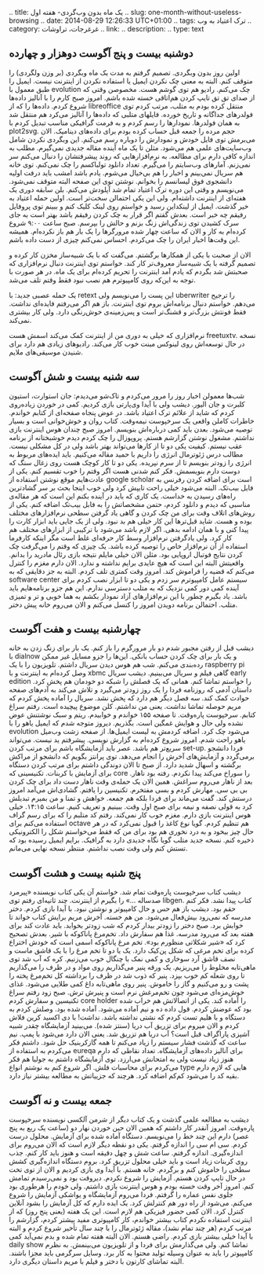 .. title: یک ماه بدون وب‌گردی- هفته اول
.. slug: one-month-without-useless-browsing
.. date: 2014-08-29 12:26:33 UTC+01:00
.. tags: ترک اعتیاد به وب
.. category: غرغرجات، تراوشات
.. link: 
.. description: 
.. type: text
## دوشنبه بیست و پنج آگوست دوهزار و چهارده
اولین روز بدون وبگردی. تصمیم گرفتم به مدت یک ماه وبگردی (بر وزن ولگردی) را متوقف کنم. البته به معنی چک نکردن ایمیل یا استفاده نکردن از اینترنت نیست. ایمیل را طبق معمول با evolution چک می‌کنم. رادیو هم توی گوشم هست. مخصوصن وقتی که از صدای تق تق تایپ کردن هم‌اتاقی خسته شده باشم. امروز صبح کارم را با آنالیز داده‌ها شروع کردم. داده‌ها را که از libreoffice منتقل کرده بودم به متلب، مرتب کردم توی فولدرهای جداگانه و تاریخ خورده. فایلهای متلبی که داده‌ها را آنالیز می‌کرد هم منتقل شد به همان فولدرها. نمودار‌ها را رسم کردم و به فرمت گرافیکی مناسب تبدیل کردم با plot2svg. حجم مرده را جمعه قبل حساب کرده بودم برای داده‌های دینامیک. الان می‌برمش توی فایل خودش و نمودارش را دوباره رسم می‌کنم.
این وبگردی نکردن شامل وب‌سایت‌های علمی هم می‌شود. مثلن تا یک ماه آینده مقاله جدیدی نمی‌گیرم. مطلب به اندازه کافی دارم برای مطالعه. به نرم‌افزارهایی که روند پیشرفتشان را دنبال می‌کنم سر نمی‌زنم. آمارهای وب‌سایتم را می‌گیرم. تعداد دانلود تولباکسم را چک نمی‌کنم. توی خانه هم سریال نمی‌بینم و اخبار را هم بی‌خیال می‌شوم. یادم باشد امشب باید درفت اولیه دانشجوی فوق لیسانسم را بخوانم.
نوشتن توی این صفحه البته متوقف نمی‌شود. می‌نویسم و وقتی این دوره ترک اعتیاد تمام شد آپلودش می‌کنم. بلن سابقه دوری یک هفته‌ای از اینترنت داشته‌ام. ولی این یکی احتمالن سخت‌تر است.
اولین حمله اعتیاد به خیر گذشت. ایمیل از لینکداین رسید و خواستم روی لینک کلیک کنم و ببینم توی پروفایل رفیقم چه خبر است. بعدش گفتم اگر قرار به چک کردن رفیقم باشد بهتر است به جای سرک کشیدن توی زندگی‌اش زنگ بزنم و حالش را بپرسم.
صبح ساعت ۹:۰۰ شروع کرده‌ام به کار و الان که ساعت چهار شده مرورگرها را یک بار هم باز نکرده‌ام. همیشه این وقت‌ها اخبار ایران را چک می‌کردم. احساس نمی‌کنم چیزی از دست داده باشم.

الان از صحبت با یکی از همکارها برگشتم. می‌گفت که با یک شبیه‌ساز مخزن کار کرده و تصمیم گرفته با یک شبیه‌ساز معروف‌تر کار کند. خواستم توی اینترنت دنبال نرم‌افزاری که صحبتش شد بگردم که یادم آمد اینترنت را تحریم کرده‌ام برای یک ماه. در هر صورت با توجه به این‌که روی کامپیوترم هم نصب نبود فقط وقتم تلف می‌شد.

یک حمله عصبی جدید: با retext این پست را می‌نویسم ولی uberwriter را ترجیح می‌دهم. خواستم دنبال برنامه‌اش بروم توی اینترنت. باز هم اگر می‌رفتم فایده‌ای نداشت. فقط فونتش بزرگ‌تر و قشنگ‌تر است و پس‌زمینه‌ی خوش‌رنگی دارد. ولی کار بیشتری نمی‌کند.

نرم‌افزاری که خیلی به دوری من از اینترنت کمک می‌کند اسمش هست freetuxtv. نسخه در حال توسعه‌اش روی لینوکس مینت خوب کار می‌کند. رادیوهای زیادی هم دارد برای شنیدن موسیقی‌های ملایم.

## سه شنبه بیست و شش آگوست
شب‌ها معمولن اخبار روز را مرور می‌کردم و تاک‌شو می‌دیدم: جان استوارت، استیون کلبرت و جان الیور. دیشب ولی با آیدا وی‌پارتی بازی کردیم. کمی در خوردن زیاده‌روی کردم که شاید از علائم ترک اعتیاد باشد. در عوض پنجاه صفحه‌ای از کتابم خواندم. خاطرات کاملن واقعی یک سرخپوست نیمه‌وقت. کتاب روان و خوش‌خوانی است و بسیار توصیه می‌شود. بعدن باید کمی درباره‌اش بنویسم. 
امروز صبح چندان هوس اینترنت بازی نداشتم. مشغول نوشتن گزارشم هستم. پروپوزال را چک کردم دیدم خوشبختانه از برنامه عقب نیستم. کیفیت یکی دو تا از کارها می‌تواند بهتر باشد ولی در کل مشکلی نیست.
مطالب درس ژئوترمال انرژی را داریم با حمید مقاله می‌کنیم. باید ایده‌های مربوط به انرژی را زودتر بنویسم تا از سرم نپریده. یکی دو تا کار کوچک هست روی زغال سنگ که دوست دارم بنویسمش. فکر کنم شدنی هست اگر وقتم را خوب تقسیم کنم.
یکی از عادت‌هایم موقع نوشتن استفاده از google scholar است برای اضافه کردن رفرنس به فایل بیب‌تک. البته می‌شود خیلی راحت تایپش کرد ولی خوب اینجا بحث بر سر گشادترین راه‌های رسیدن به خداست. یک کاری که باید در آینده بکنم این است که هر مقاله‌ی مناسبی که دیدم و دانلود کردم، حتمن مشخصاتش را به فابل بیب‌تک اضافه کنم.
یکی از روش‌های اتلاف وقت برای من چک کردن و گاهی یاد گرفتن سطحی نرم‌افزارهای مختلف بوده و هست. شاید قبل‌ترها این کار خیلی هم بد نبود. ولی از یک جایی باید ابزار کارت را پیدا کنی و با همان ادامه بدهی. اگر لازم باشد می‌شود با ترکیبی از ابزارهای مختلف هم کار کرد. ولی یادگرفتن نرم‌افزار وسط کار حرفه‌ای غلط است مگر اینکه کارفرما استفاده از آن نرم‌افزار خاص را توصیه کرده باشد.
یک چیزی که وقتم را می‌گرفت چک کردن نتایج فوتبال اروپایی بود. مثلن الان خیلی مایلم نتیجه بازی رئال مادرید را بدانم. واقعیتش البته این است که هیچ عایدی برایم نداشته و ندارد. الان دارم مغزم را کنترل می‌کنم که قضیه را فراموش کند.
امروز وقت کمتری تلف کردم. البته به جز دقایقی که به software center سیستم عامل کامپیوترم سر زدم و یکی دو تا ابزار نصب کردم برای آینده کمی دور کمی نزدیک که به متلب دسترسی ندارم. این هم جزو برنامه‌هایم باید باشد. یاد بگیرم چطور با این نرم‌افزارهای آزاد نمودار بکشم به هما خوبی و تر و تمیزی متلب. احتمالن برنامه دویدن امروز را کنسل می‌کنم و الان می‌روم خانه پیش دختر.

## چهارشنبه بیست و هفت آگوست
دیشب قبل از رفتن مجبور شدم دو بار مرورگرم را باز کنم. یک بار برای زنگ زدن به خانه با dialnow و یک بار برای چک کردن حساب بانکی. این‌ها را جزو مسایل غیر ممکن رد‌ه‌بندی می‌کنم. شب هم هوس دیدن سریال داشتم. تلویزیون را با یک raspberry pi وصل کرده‌ام به اینترنت و با xbmc گاهی فیلم و سریال می‌بینیم. دیشب سریال early edition را خواستم تماشا کنم. همانی که یک فصلش را شبکه دو خودمان هم پخش کرد. داستان آدمی که روزنامه فردا را یک روز زودتر می‌گیرد و تلاش می‌کند به آدم‌های صفحه حوادث کمک کند. سه فصل دیگر هم دارد که پخش نشد. سریال را آماده پخش کردم که مریم حوصله تماشا نداشت. یعنی من نداشتم. کلن موضوع پیچیده است. رفتم سراغ کتابم. سرخپوست پاره‌وقت. تا صفحه ۱۵۵ خواندم و خوابیدم. ریتم و سبک نوشتنش عوض نشده ولی حال و هوایش غمگین است. بگذریم.
دیروز متوجه شدم که ایمیل یاهو را با evolution می‌شود چک کرد. اضافه کردمش به لیست ایمیل‌ها. از صفحه زشت وب‌میل یاهو راحت شدم.
امروز شروع کرده‌ام به گزارش نویسی. پیشرفتم ید نیست. می‌تواند سریع‌تر هم باشد. عصر باید آزمایشگاه باشم برای مرتب کردن set-up. فردا دانشجو برمی‌گردد و آزمایش‌های آخرش را انجام می‌دهد.
توی پرانتز بگویم که دانشجو از مراکش برگشته و اسهال شدید دارد.
از صبح تا الان دوندگی داشتم برای مرتب کردن دستگاه برای آزمایش با کربنات. تکنیسینی که core را سوراخ می‌کند پیدا نکردم. رفته بود ناهار. بعد از ناهار می‌روم سراغش. همین الان یک حمله‌ی وقت ناهار دست داد برای چک کردن بی بی سی. مهارش کردم و بسی مفتخرم. 
تکنیسین را یافتم. گشادی‌اش می‌آمد امروز درستش کند. گفت می‌ماند برای فردا بلکه هم جمعه. خواهش و تمنا و من بمیرم تبدیلش کرد به قولی نصفه و نیمه برای صبح اول وقت. ببینیم و تعریف کنیم.
ساعت ۱۴:۱۵. خیلی هوس اینترنت بازی دارم. مغزم خوب کار نمی‌کند. رفتم کد متلبم را که برای رسم گراف استفاده می‌کنم برای octave هم تنظیم کردم. گویا نوع کاغذ را قبول نمی‌کرد که در هر حال چیز بیخود و به درد نخوری هم بود برای من که فقط می‌خواستم شکل را الکترونیکی ذخیره کنم. نسخه جدید متلب گویا نگاه جدیدی دارد به گرافیک. برایم ایمیل رسیده بود که تستش کنم ولی وقت نصب نداشتم. منتظر نسخه نهایی می‌مانم.

## پنج شنبه بیست و هشت آگوست
دیشب کتاب سرخپوست پاره‌وقت تمام شد. خواستم آن یکی کتاب نویسنده «پیرمرد صد‌ساله ...» را بگیرم از اینترنت. چند ثانیه‌ای رفتم توی libgen. کتاب پیدا نشد. فکر کنم حقم بود. دیشب باز هم حس و حال کامپیوتر و نوشتن نبود. با آیدا بازی کردم. دختر مدرسه که نمی‌رود بیش‌فعال می‌شود. من هم خسته. آخرش مریم برایش کتاب خواند تا خوابش برد.
صبح دختر را زودتر بیدار کردم که شب زودتر بخوابد. باید عادت کند برای هفته بعد که می‌رود مدرسه. غذا هم سفارش داد. تخم‌مرغ پاناکوکه با شیر. بعدش تصحیح کرد که «شیر شکلاتی منظورم بود». تخم مرغ پاناکوکه اسمی است که خودش اختراع کرده برای تخم مرغی که شکل پن‌کیک دارد. یک یا دو تا تخم مرغ را با یک قاشق ماست و نصف قاشق آرد سوخاری و کمی نمک با چنگال خوب می‌زنیم. کره که آب شد توی ماهی‌تابه مخلوط را می‌ریزیم. یک ورقه پنیر می‌گذاریم روی مواد و در ظرف را می‌گذاریم تا روی شعله کم خوب بپزد. پنیر که ذوب شد در ظرف را برداشته کل تخم‌مرغ پخته را پشت و رو می‌کنیم و گاز را خاموش. پنیر روی ماهی‌تابه داغ کمی طلایی می‌شود. غذای خوش‌مزه‌ای می‌شود چون تخم‌مرغش نرم است و پنیرش ترش.
صبح زود رفتم سراغ تکنیسین و سفارش کردم core holder را آماده کند. یکی از اتصالاتش هم خراب شده بود که عوضش کردم. قول داده ده و نیم آماده می‌شود.
آماده شده بود. وصلش کردم به دستگاه و با هلیم تست کردم که نشتی نداشته باشد. نداشت! با دی اکسید کرین فلاش کردم و الان میروم برای تزریق آب دریا (سنتز شده). می‌بینید آزمایشگاه چقدر شبیه آشپزی پاراگراف قبل است؟
آب دریا هم تزریق شد. یعنی الان دارد می‌شود با پمپ. نیم ساعت که گذشت فشار سیستم را زیاد می‌کنم تا همه گازکربنیک حل شود.
داشتم فکر می‌کردم به استفاده از eureqa برای آنالیز داده‌های آزمایشگاه. تعداد نقاطی که دارم هنوز زیاد نیست ولی به امتحانش می‌ارزد. توی آزمایشگاه داشتم به جولیا هم فکر می‌کردم برای محاسبات فلش. اگر شروع کنم به نوشتم انواع type هایی که لازم دارم بقیه کد را می‌شود کم‌کم اضافه کرد. هرچند که جزییاتش به مطالعه بیشتر نیاز دارد.

## جمعه بیست و نه آگوست
دیشب به مطالعه علمی گذشت و یک کتاب دیگر از شرمن آلکسی نویسنده سرخپوست پاره‌وقت. امروز آنقدر کار داشتم که همین الان حین خوردن نهار دو (ساعت یک ربع به پنج عصر) دارم این چند خط را می‌نویسم. دستگاه آماده شده برای آزمایش. محلول درست کردم. سی ام سی را اندازه گرفتم. یکی دو نقطه دیگر لازم است که الان می‌روم برای اندازه‌گیری.
اندازه گرفتم. ساعت شش و چهل دقیقه است و هنوز باید کار کنم. جذب روی کربنات زیاد است و باید خیلی محلول تزریق کرد. بروم دستگاه اندازه‌گیری کشش سطحی را خاموش کنم و برگردم.
خانه هستم. با آیدا وی بازی کردیم و الان از توی تخت در حال تایپ کردن هستم. آزمایش را شروع نکردم. دیروقت بود و نمی‌رسیدم تمامش کنم. امروز آخر وقت خسته بودم و هوس اینترنت بازی داشتم. ولی خودم را هرطوری بود جلوی نفس عماره را گرفتم. فردا می‌روم آزمایشگاه و یواشکی آزمایش را شروع می‌کنم. می‌شود از راه دور هم کنترلش کرد. یک ایده دارم که کل آزمایش را بشود آنلاین کنترل کرد. الان کمی حضور فیزیکی هم لازم است.
این یک هفته (یعنی پنج روز) که از اینترنت استفاده نکردم کتاب بیشتر خواندم، کار کامپیوتری مفید بیشتر کردم، گزارشم را مرتب کردم (هر چند تمام نشد)، مقاله ژئوترمال را با چند سال تأخیر شروع کردم و البته با آیدا خیلی بیشتر بازی کردم. راضی هستم. الان البته هفته تمام شده و بدم نمی‌آید کمی daily show تماشا کنم. ولی می‌گذارمش برای فردا و از تلویزیون می‌بینمش. به نظرم کامپیوتر را باید به عنوان وسیله تولید محتوا به کار برد. وسایل سرگرمی باید مجزا باشند.
البته تماشای کارتون با دختر و فیلم با مریم داستان دیگری دارد.
